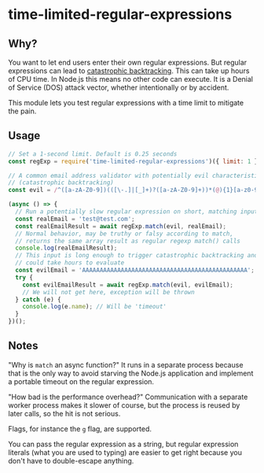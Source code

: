 # time-limited-regular-expressions

## Why?

You want to let end users enter their own regular expressions. But regular expressions can lead to [catastrophic backtracking](https://medium.com/@nitinpatel_20236/what-are-evil-regexes-7b21058c747e). This can take up hours of CPU time. In Node.js this means no other code can execute. It is a Denial of Service (DOS) attack vector, whether intentionally or by accident.

This module lets you test regular expressions with a time limit to mitigate the pain.

## Usage

```javascript
// Set a 1-second limit. Default is 0.25 seconds
const regExp = require('time-limited-regular-expressions')({ limit: 1 });

// A common email address validator with potentially evil characteristics
// (catastrophic backtracking)
const evil = /^([a-zA-Z0-9])(([\-.]|[_]+)?([a-zA-Z0-9]+))*(@){1}[a-z0-9]+[.]{1}(([a-z]{2,3})|([a-z]{2,3}[.]{1}[a-z]{2,3}))$/;

(async () => {
  // Run a potentially slow regular expression on short, matching input
  const realEmail = 'test@test.com';
  const realEmailResult = await regExp.match(evil, realEmail);
  // Normal behavior, may be truthy or falsy according to match,
  // returns the same array result as regular regexp match() calls
  console.log(realEmailResult);
  // This input is long enough to trigger catastrophic backtracking and
  // could take hours to evaluate
  const evilEmail = 'AAAAAAAAAAAAAAAAAAAAAAAAAAAAAAAAAAAAAAAAAAAAAAA';
  try {
    const evilEmailResult = await regExp.match(evil, evilEmail);
    // We will not get here, exception will be thrown
  } catch (e) {
    console.log(e.name); // Will be 'timeout'
  }
})();
```

## Notes

"Why is `match` an async function?" It runs in a separate process because that is the only way to avoid starving the Node.js application and implement a portable timeout on the regular expression.

"How bad is the performance overhead?" Communication with a separate worker process makes it slower of course, but the process is reused by later calls, so the hit is not serious.

Flags, for instance the `g` flag, are supported.

You can pass the regular expression as a string, but regular expression literals (what you are used to typing) are easier to get right because you don't have to double-escape anything.
